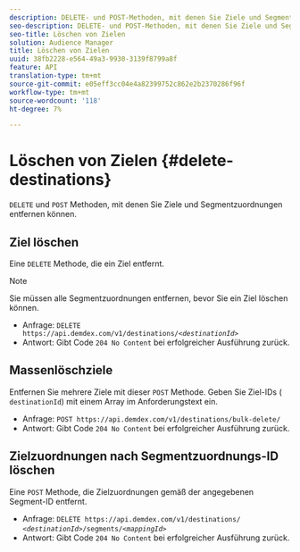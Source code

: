```yaml
---
description: DELETE- und POST-Methoden, mit denen Sie Ziele und Segmentzuordnungen entfernen können.
seo-description: DELETE- und POST-Methoden, mit denen Sie Ziele und Segmentzuordnungen entfernen können.
seo-title: Löschen von Zielen
solution: Audience Manager
title: Löschen von Zielen
uuid: 38fb2228-e564-49a3-9930-3139f8799a8f
feature: API
translation-type: tm+mt
source-git-commit: e05eff3cc04e4a82399752c862e2b2370286f96f
workflow-type: tm+mt
source-wordcount: '118'
ht-degree: 7%

---
```



# Löschen von Zielen {#delete-destinations}

`DELETE` und `POST` Methoden, mit denen Sie Ziele und Segmentzuordnungen entfernen können.

<!-- r_delete_destinations_all.xml -->

## Ziel löschen

Eine `DELETE` Methode, die ein Ziel entfernt.

>[!NOTE]
>
>Sie müssen alle Segmentzuordnungen entfernen, bevor Sie ein Ziel löschen können.

* Anfrage: `DELETE https://api.demdex.com/v1/destinations/`*`<destinationId>`*
* Antwort: Gibt Code `204 No Content` bei erfolgreicher Ausführung zurück.

## Massenlöschziele

Entfernen Sie mehrere Ziele mit dieser `POST` Methode. Geben Sie Ziel-IDs ( `destinationId`) mit einem Array im Anforderungstext ein.

* Anfrage: `POST https://api.demdex.com/v1/destinations/bulk-delete/`
* Antwort: Gibt Code `204 No Content` bei erfolgreicher Ausführung zurück.

## Zielzuordnungen nach Segmentzuordnungs-ID löschen

Eine `POST` Methode, die Zielzuordnungen gemäß der angegebenen Segment-ID entfernt.

* Anfrage: `DELETE https://api.demdex.com/v1/destinations/` *`<destinationId>`*`/segments/`*`<mappingId>`*
* Antwort: Gibt Code `204 No Content` bei erfolgreicher Ausführung zurück.